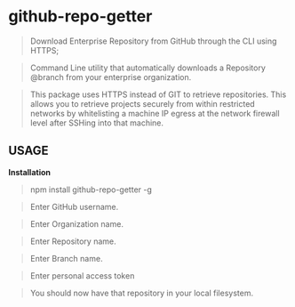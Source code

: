 # github-repo-getter
> Download Enterprise Repository from GitHub through the CLI using HTTPS;

> Command Line utility that automatically downloads a Repository @branch from your enterprise organization. 

> This package uses HTTPS instead of GIT to retrieve repositories. This allows you to retrieve projects securely from within restricted networks by whitelisting a machine IP egress at the network firewall level after SSHing into that machine.

## USAGE

**Installation**

> npm install github-repo-getter -g

> Enter GitHub username.

> Enter Organization name.

> Enter Repository name.

> Enter Branch name.

> Enter personal access token

> You should now have that repository in your local filesystem.

